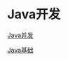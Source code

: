 # Java开发

[Java并发](Java%E5%BC%80%E5%8F%91%20a209611c9cf54eafab9b52cf12de5806/Java%E5%B9%B6%E5%8F%91%206d9de53a5d264e4e942d45d3ef1600cb.md)

[Java基础](Java%E5%BC%80%E5%8F%91%20a209611c9cf54eafab9b52cf12de5806/Java%E5%9F%BA%E7%A1%80%20fe9ef271b3924ec7a4e7c1853b7f5c59.md)